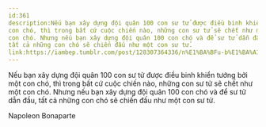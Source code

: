 ```yaml
---
id:361
description:Nếu bạn xây dựng đội quân 100 con sư tử được điều binh khiển tướng bởi một
con chó, thì trong bất cứ cuộc chiến nào, những con sư tử sẽ chết như một
con chó. Nhưng nếu bạn xây dựng đội quân 100 con chó và để sư tử dẫn đầu,
tất cả những con chó sẽ chiến đấu như một con sư tử.
link:https://iambep.tumblr.com/post/128307364336/n%E1%BA%BFu-b%E1%BA%A1n-x%C3%A2y-d%E1%BB%B1ng-%C4%91%E1%BB%99i-qu%C3%A2n-100-con-s%C6%B0-t%E1%BB%AD-%C4%91%C6%B0%E1%BB%A3c-%C4%91i%E1%BB%81u
---
```


Nếu bạn xây dựng đội quân 100 con sư tử được điều binh khiển tướng bởi một
con chó, thì trong bất cứ cuộc chiến nào, những con sư tử sẽ chết như một
con chó. Nhưng nếu bạn xây dựng đội quân 100 con chó và để sư tử dẫn đầu,
tất cả những con chó sẽ chiến đấu như một con sư tử.

Napoleon Bonaparte
